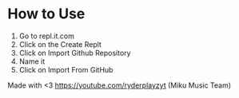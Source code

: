 # How to Use

1) Go to repl.it.com
2) Click on the Create Replt
3) Click on Import Github Repository
4) Name it
5) Click on Import From GitHub

Made with <3 https://youtube.com/ryderplayzyt (Miku Music Team)
